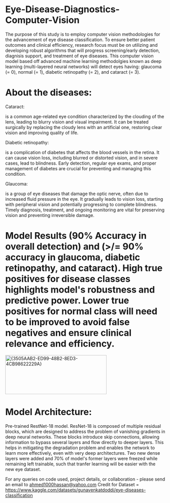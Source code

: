 # Eye-Disease-Diagnostics-Computer-Vision

The purpose of this study is to employ computer vision methodologies for the advancement of eye disease classification. To ensure better patient outcomes and clinical efficiency, research focus must be on utilizing and developing robust algorithms that will progress screening/early detection, diagnisis support, and treatment of eye diseases. This computer vision model based off advanced machine learning methodolgies known as deep learning (multi-layered neural networks) will detect eyes having:
glaucoma (= 0), normal (= 1), diabetic retinopathy (= 2), and cataract (= 3).

# About the diseases:

Cataract:

is a common age-related eye condition characterized by the clouding of the lens, leading to blurry vision and visual impairment. It can be treated surgically by replacing the cloudy lens with an artificial one, restoring clear vision and improving quality of life.

Diabetic retinopathy:

is a complication of diabetes that affects the blood vessels in the retina. It can cause vision loss, including blurred or distorted vision, and in severe cases, lead to blindness. Early detection, regular eye exams, and proper management of diabetes are crucial for preventing and managing this condition.

Glaucoma: 

is a group of eye diseases that damage the optic nerve, often due to increased fluid pressure in the eye. It gradually leads to vision loss, starting with peripheral vision and potentially progressing to complete blindness. Timely diagnosis, treatment, and ongoing monitoring are vital for preserving vision and preventing irreversible damage.

# Model Results (90% Accuracy in overall detection) and (>/= 90% accuracy in glaucoma, diabetic retinopathy, and cataract). High true positives for disease classes highlights model's robustness and predictive power. Lower true positives for normal class will need to be improved to avoid false negatives and ensure clinical relevance and efficiency.
<img width="319" height="123" alt="{3505AAB2-ED99-48B2-8ED3-4CB98622229A}" src="https://github.com/user-attachments/assets/697f5bbf-2f23-4005-bab5-38c836e97602" />

# Model Architecture: 
Pre-trained RestNet-18 model. ResNet-18 is composed of multiple residual blocks, which are designed to address the problem of vanishing gradients in deep neural networks. These blocks introduce skip connections, allowing information to bypass several layers and flow directly to deeper layers. This helps in mitigating the degradation problem and enables the network to learn more effectively, even with very deep architectures. Two new dense layers were added and 70% of model's former layers were freezed while remaining left trainable, such that tranfer learning will be easier with the new eye dataset.

For any queries on code used, project details, or collaboration - please send an email to ahmed1000hassan@yahoo.com 
Credit for Dataset = https://www.kaggle.com/datasets/gunavenkatdoddi/eye-diseases-classification 
